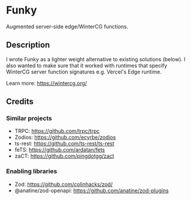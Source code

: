 # Funky

Augmented server-side edge/WinterCG functions.

## Description

I wrote Funky as a lighter weight alternative to existing solutions (below). I also wanted to make sure that it worked with runtimes that specify WinterCG server function signatures e.g. Vercel's Edge runtime.

Learn more: https://wintercg.org/

## Credits

### Similar projects

- TRPC: https://github.com/trpc/trpc
- Zodios: https://github.com/ecyrbe/zodios
- ts-rest: https://github.com/ts-rest/ts-rest
- feTS: https://github.com/ardatan/fets
- zaCT: https://github.com/pingdotgg/zact

### Enabling libraries

- Zod: https://github.com/colinhacks/zod/
- @anatine/zod-openapi: https://github.com/anatine/zod-plugins
